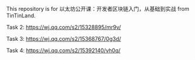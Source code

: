 This repository is for 以太坊公开课：开发者区块链入门，从基础到实战 from TinTinLand.

Task 2: https://wj.qq.com/s2/15328895/mr9v/

Task 3: https://wj.qq.com/s2/15368767/0g3d/

Task 4: https://wj.qq.com/s2/15392140/vh0q/
